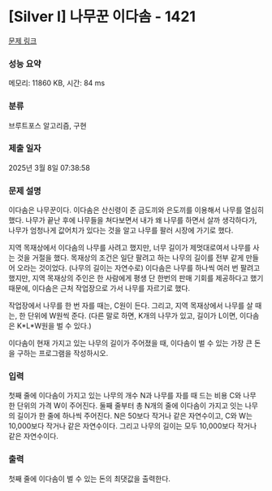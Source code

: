# [Silver I] 나무꾼 이다솜 - 1421 

[문제 링크](https://www.acmicpc.net/problem/1421) 

### 성능 요약

메모리: 11860 KB, 시간: 84 ms

### 분류

브루트포스 알고리즘, 구현

### 제출 일자

2025년 3월 8일 07:38:58

### 문제 설명

<p>이다솜은 나무꾼이다. 이다솜은 산신령이 준 금도끼와 은도끼를 이용해서 나무를 열심히 했다. 나무가 끝난 후에 나무들을 쳐다보면서 내가 왜 나무를 하면서 살까 생각하다가, 나무가 엄청나게 값어치가 있다는 것을 알고 나무를 팔러 시장에 가기로 했다.</p>

<p>지역 목재상에서 이다솜의 나무를 사려고 했지만, 너무 길이가 제멋대로여서 나무를 사는 것을 거절을 했다. 목재상의 조건은 일단 팔려고 하는 나무의 길이를 전부 같게 만들어 오라는 것이었다. (나무의 길이는 자연수로) 이다솜은 나무를 하나씩 여러 번 팔려고 했지만, 지역 목재상의 주인은 한 사람에게 평생 단 한번의 판매 기회를 제공하다고 했기 때문에, 이다솜은 근처 작업장으로 가서 나무를 자르기로 했다.</p>

<p>작업장에서 나무를 한 번 자를 때는, C원이 든다. 그리고, 지역 목재상에서 나무를 살 때는, 한 단위에 W원씩 준다. (다른 말로 하면, K개의 나무가 있고, 길이가 L이면, 이다솜은 K*L*W원을 벌 수 있다.)</p>

<p>이다솜이 현재 가지고 있는 나무의 길이가 주어졌을 때, 이다솜이 벌 수 있는 가장 큰 돈을 구하는 프로그램을 작성하시오.</p>

### 입력 

 <p>첫째 줄에 이다솜이 가지고 있는 나무의 개수 N과 나무를 자를 때 드는 비용 C와 나무 한 단위의 가격 W이 주어진다. 둘째 줄부터 총 N개의 줄에 이다솜이 가지고 잇는 나무의 길이가 한 줄에 하나씩 주어진다. N은 50보다 작거나 같은 자연수이고, C와 W는 10,000보다 작거나 같은 자연수이다. 그리고 나무의 길이는 모두 10,000보다 작거나 같은 자연수이다.</p>

### 출력 

 <p>첫째 줄에 이다솜이 벌 수 있는 돈의 최댓값을 출력한다.</p>

